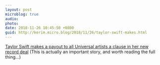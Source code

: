 ```yaml
---
layout: post
microblog: true
audio: 
photo: 
date: 2018-11-26 10:45:50 +0800
guid: http://kerim.micro.blog/2018/11/26/taylor-swift-makes.html
---
```

[Taylor Swift makes a payout to all Universal artists a clause in her new record deal](https://boingboing.net/2018/11/25/look-what-she-made-them-do.html) (This is actually an important story, and worth reading the full thing…)
